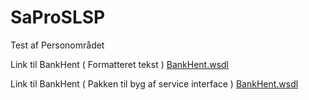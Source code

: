 # SaProSLSP
Test af Personområdet


Link til BankHent ( Formatteret tekst )
[BankHent.wsdl](https://github.com/skat/SaProSLSP/blob/master/SLSP/BankHent20161024/Forretningsleverance/BankHent_20161024.r15075/package/wsdl/BankHent.wsdl)

Link til BankHent ( Pakken til byg af service interface )
[BankHent.wsdl](https://raw.githubusercontent.com/skat/SaProSLSP/master/SLSP/BankHent20161024/Forretningsleverance/BankHent_20161024.r15075/package/wsdl/BankHent.wsdl?token=AJKdK_cYdjs5B56lJ1s7f_aGldwOAXJ9ks5Z_vFGwA%3D%3D)
